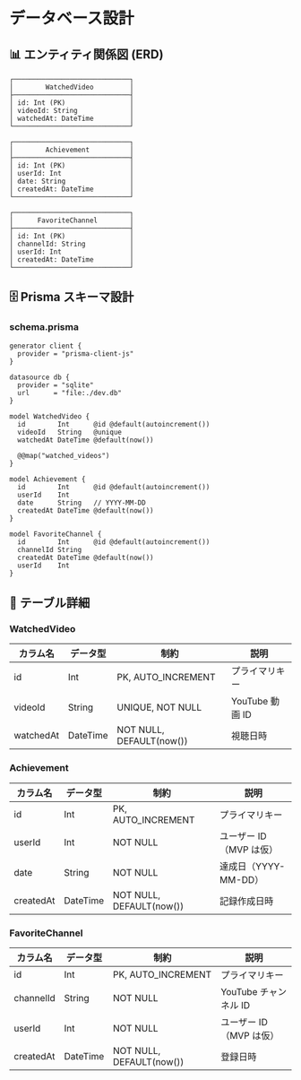 # データベース設計

## 📊 エンティティ関係図 (ERD)

```
┌─────────────────────────────┐
│        WatchedVideo         │
├─────────────────────────────┤
│ id: Int (PK)                │
│ videoId: String             │
│ watchedAt: DateTime         │
└─────────────────────────────┘

┌─────────────────────────────┐
│        Achievement          │
├─────────────────────────────┤
│ id: Int (PK)                │
│ userId: Int                 │
│ date: String                │
│ createdAt: DateTime         │
└─────────────────────────────┘

┌─────────────────────────────┐
│      FavoriteChannel        │
├─────────────────────────────┤
│ id: Int (PK)                │
│ channelId: String           │
│ userId: Int                 │
│ createdAt: DateTime         │
└─────────────────────────────┘
```

## 🗄️ Prisma スキーマ設計

### schema.prisma

```prisma
generator client {
  provider = "prisma-client-js"
}

datasource db {
  provider = "sqlite"
  url      = "file:./dev.db"
}

model WatchedVideo {
  id        Int      @id @default(autoincrement())
  videoId   String   @unique
  watchedAt DateTime @default(now())

  @@map("watched_videos")
}

model Achievement {
  id        Int      @id @default(autoincrement())
  userId    Int
  date      String   // YYYY-MM-DD
  createdAt DateTime @default(now())
}

model FavoriteChannel {
  id        Int      @id @default(autoincrement())
  channelId String
  createdAt DateTime @default(now())
  userId    Int
}
```

## 📝 テーブル詳細

### WatchedVideo

| カラム名  | データ型 | 制約                     | 説明            |
| --------- | -------- | ------------------------ | --------------- |
| id        | Int      | PK, AUTO_INCREMENT       | プライマリキー  |
| videoId   | String   | UNIQUE, NOT NULL         | YouTube 動画 ID |
| watchedAt | DateTime | NOT NULL, DEFAULT(now()) | 視聴日時        |

### Achievement

| カラム名  | データ型 | 制約                     | 説明                    |
| --------- | -------- | ------------------------ | ----------------------- |
| id        | Int      | PK, AUTO_INCREMENT       | プライマリキー          |
| userId    | Int      | NOT NULL                 | ユーザー ID（MVP は仮） |
| date      | String   | NOT NULL                 | 達成日（YYYY-MM-DD）    |
| createdAt | DateTime | NOT NULL, DEFAULT(now()) | 記録作成日時            |

### FavoriteChannel

| カラム名  | データ型 | 制約                     | 説明                    |
| --------- | -------- | ------------------------ | ----------------------- |
| id        | Int      | PK, AUTO_INCREMENT       | プライマリキー          |
| channelId | String   | NOT NULL                 | YouTube チャンネル ID   |
| userId    | Int      | NOT NULL                 | ユーザー ID（MVP は仮） |
| createdAt | DateTime | NOT NULL, DEFAULT(now()) | 登録日時                |
